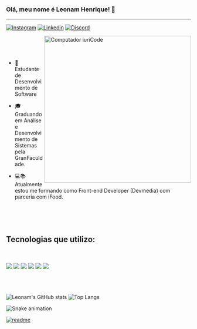 ### Olá, meu nome é Leonam Henrique! 👋
_______________________________________________________

[![Instagram](https://img.shields.io/badge/Instagram-E4405F?style=for-the-badge&logo=instagram&logoColor=white)](https://www.instagram.com/leonamh10/)
[![Linkedin](https://img.shields.io/badge/LinkedIn-0077B5?style=for-the-badge&logo=linkedin&logoColor=white)](https://www.linkedin.com/in/leonam-henrique-7b8873277/)
[![Discord](https://img.shields.io/badge/Discord-7289DA?style=for-the-badge&logo=discord&logoColor=white)](https://discord.com/channels/LH#8417)

<img src="https://raw.githubusercontent.com/MicaelliMedeiros/micaellimedeiros/master/image/computer-illustration.png" min-width="400px" max-width="400px" width="400px" align="right" alt="Computador iuriCode">
&nbsp;&nbsp;

<br>
<br>
<br>

- 🌱 Estudante de Desenvolvimento de Software

- 🎓 Graduando em Análise e Desenvolvimento de Sistemas pela GranFaculdade.

- 💻📚 Atualmente estou me formando como Front-end Developer (Devmedia) com parceria com iFood.



<br>
<br>
<br>

## Tecnologias que utilizo:

<div style="display:inline-block; margin-top:35px">
    <img src="https://img.shields.io/badge/HTML5-E34F26?style=for-the-badge&logo=html5&logoColor=white">
    <img src="https://img.shields.io/badge/CSS3-1572B6?style=for-the-badge&logo=css3&logoColor=white">
    <img src="https://img.shields.io/badge/JavaScript-F7DF1E?style=for-the-badge&logo=javascript&logoColor=black">
    <img src="https://img.shields.io/badge/React-20232A?style=for-the-badge&logo=react&logoColor=61DAFB">
    <img src="https://img.shields.io/badge/Node.js-43853D?style=for-the-badge&logo=node.js&logoColor=white">
    <img src="https://img.shields.io/badge/GIT-E44C30?style=for-the-badge&logo=git&logoColor=white">
    <br><br><br><br>
</div>


![Leonam's GitHub stats](https://github-readme-stats.vercel.app/api?username=leonamh10&show_icons=true&theme=dracula)
![Top Langs](https://github-readme-stats.vercel.app/api/top-langs/?username=leonamh10&layout=compact&theme=dracula)

![Snake animation](https://github.com/leonamh10/leonamh10/blob/output/github-contribution-grid-snake.svg)

[![readme](https://github-readme-stats.vercel.app/api/pin/?username=leonamh10&repo=leonamh10&theme=react)](https://github.com/artur-debv/artur-debv)

